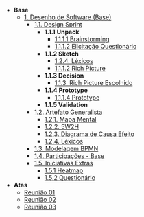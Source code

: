 - **Base**
  - [1. Desenho de Software (Base)](/Base/1.Base.md)
    - [1.1. Design Sprint](/Base/1.1.DesignSprint.md)
      - **1.1.1 Unpack**
         - [1.1.1.1 Brainstorming](/Base/1.1.1.1.Brainstorming.md)
         - [1.1.1.2 Elicitação Questionário](./Base/1.5.2.Questionario.md)
      - **1.1.2  Sketch**
         - [1.2.4. Léxicos](/Base/1.2.2.Lexicos.md)   
         - [1.1.1.2 Rich Picture](/Base/1.1.2.1.RichPicture.md)
      - **1.1.3  Decision**
         - [1.1.3. Rich Picture Escolhido](/Base/1.1.2.1.RichPicture.md)
      - **1.1.4  Prototype**
         - [1.1.1.4 Prototype](/Base/1.1.Prototipacao.md)
      - **1.1.5  Validation**
    - [1.2. Artefato Generalista](/Base/1.2.ArtefatoGeneralista.md)  
       - [1.2.1. Mapa Mental](./Base/1.2.2.MapaMental.md)
       - [1.2.2. 5W2H](/Base/1.2.1.5w2h.md)
       - [1.2.3. Diagrama de Causa Efeito](/Base/1.1.1.1.DiagramaCausaEfeito.md)  
       - [1.2.4. Léxicos](/Base/1.2.2.Lexicos.md)   
    - [1.3. Modelagem BPMN](/Base/1.3.ModelagemBPMN.md)
    - [1.4. Participações - Base](/Base/1.4.ParticipacoesBase.md)
    - [1.5. Iniciativas Extras](./Base/1.5.IniciativasExtras.md)
      - [1.5.1 Heatmap](/Base/1.5.1.heatmap.md)
      - [1.5.2 Questionário](./Base/1.5.2.Questionario.md)
- **Atas**
   - [Reunião 01](./Base/Atas/Reuniao01.md)
   - [Reunião 02](./Base/Atas/Reuniao02.md)
   - [Reunião 03](./Base/Atas/Reuniao03.md)